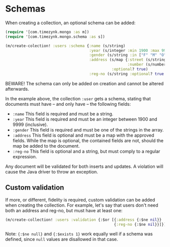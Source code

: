 # Schemas

When creating a collection, an optional schema can be added:

```Clojure
(require '[com.timezynk.mongo :as m])
(require '[com.timezynk.mongo.schema :as s])

(m/create-colection! :users :schema {:name (s/string)
                                     :year (s/integer :min 1900 :max 9999)
                                     :gender (s/string :in ["F" "M" "O"])
                                     :address (s/map {:street (s/string)
                                                      :number (s/number)}
                                               :optional? true)
                                     :reg-no (s/string :optional? true :regex "[A-Z]{3}\\d{3}")})
```

BEWARE! The schema can only be added on creation and cannot be altered afterwards.

In the example above, the collection `:user` gets a schema, stating that documents must have &ndash; and only have &ndash; the following fields:

* `:name` This field is required and must be a string.
* `:year` This field is required and must be an integer between 1900 and 9999 (inclusive).
* `:gender` This field is required and must be one of the strings in the array.
* `:address` This field is optional and must be a map with the approved fields. While the map is optional, the contained fields are not, should the map be added to the document.
* `:reg-no` This field is optional and a string, but must comply to a regular expression.

Any document will be validated for both inserts and updates. A violation will cause the Java driver to throw an exception.

## Custom validation

If more, or different, fidelity is required, custom validation can be added when creating the collection. For example, let's say that users don't need both an address and reg-no, but must have at least one:

```Clojure
(m/create-collection! :users :validation {:$or [{:address {:$ne nil}}
                                                {:reg-no {:$ne nil}}]})
```

Note: `{:$ne null}` and `{:$exists 1}` work equally well if a schema was defined, since `null` values are disallowed in that case.
